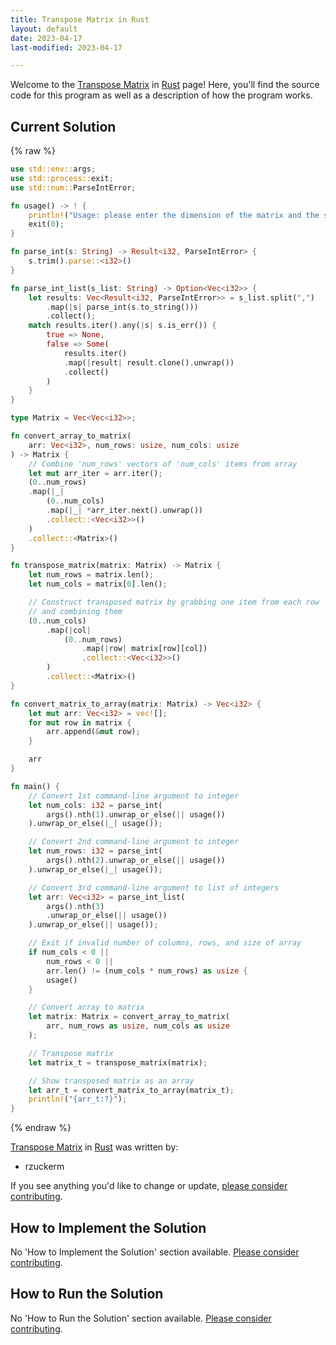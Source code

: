 ```yaml
---
title: Transpose Matrix in Rust
layout: default
date: 2023-04-17
last-modified: 2023-04-17

---
```


Welcome to the [Transpose Matrix](https://sampleprograms.io/projects/transpose-matrix) in [Rust](https://sampleprograms.io/languages/rust) page! Here, you'll find the source code for this program as well as a description of how the program works.

## Current Solution

{% raw %}

```rust
use std::env::args;
use std::process::exit;
use std::num::ParseIntError;

fn usage() -> ! {
    println!("Usage: please enter the dimension of the matrix and the serialized matrix");
    exit(0);
}

fn parse_int(s: String) -> Result<i32, ParseIntError> {
    s.trim().parse::<i32>()
}

fn parse_int_list(s_list: String) -> Option<Vec<i32>> {
    let results: Vec<Result<i32, ParseIntError>> = s_list.split(",")
        .map(|s| parse_int(s.to_string()))
        .collect();
    match results.iter().any(|s| s.is_err()) {
        true => None,
        false => Some(
            results.iter()
            .map(|result| result.clone().unwrap())
            .collect()
        )
    }
}

type Matrix = Vec<Vec<i32>>;

fn convert_array_to_matrix(
    arr: Vec<i32>, num_rows: usize, num_cols: usize
) -> Matrix {
    // Combine 'num_rows' vectors of 'num_cols' items from array
    let mut arr_iter = arr.iter();
    (0..num_rows)
    .map(|_|
        (0..num_cols)
        .map(|_| *arr_iter.next().unwrap())
        .collect::<Vec<i32>>()
    )
    .collect::<Matrix>()
}

fn transpose_matrix(matrix: Matrix) -> Matrix {
    let num_rows = matrix.len();
    let num_cols = matrix[0].len();

    // Construct transposed matrix by grabbing one item from each row
    // and combining them
    (0..num_cols)
        .map(|col|
            (0..num_rows)
                .map(|row| matrix[row][col])
                .collect::<Vec<i32>>()
        )
        .collect::<Matrix>()
}

fn convert_matrix_to_array(matrix: Matrix) -> Vec<i32> {
    let mut arr: Vec<i32> = vec![];
    for mut row in matrix {
        arr.append(&mut row);
    }

    arr
}

fn main() {
    // Convert 1st command-line argument to integer
    let num_cols: i32 = parse_int(
        args().nth(1).unwrap_or_else(|| usage())
    ).unwrap_or_else(|_| usage());

    // Convert 2nd command-line argument to integer
    let num_rows: i32 = parse_int(
        args().nth(2).unwrap_or_else(|| usage())
    ).unwrap_or_else(|_| usage());

    // Convert 3rd command-line argument to list of integers
    let arr: Vec<i32> = parse_int_list(
        args().nth(3)
        .unwrap_or_else(|| usage())
    ).unwrap_or_else(|| usage());

    // Exit if invalid number of columns, rows, and size of array
    if num_cols < 0 ||
        num_rows < 0 ||
        arr.len() != (num_cols * num_rows) as usize {
        usage()
    }

    // Convert array to matrix
    let matrix: Matrix = convert_array_to_matrix(
        arr, num_rows as usize, num_cols as usize
    );

    // Transpose matrix
    let matrix_t = transpose_matrix(matrix);

    // Show transposed matrix as an array
    let arr_t = convert_matrix_to_array(matrix_t);
    println!("{arr_t:?}");
}
```

{% endraw %}

[Transpose Matrix](https://sampleprograms.io/projects/transpose-matrix) in [Rust](https://sampleprograms.io/languages/rust) was written by:

- rzuckerm

If you see anything you'd like to change or update, [please consider contributing](https://github.com/TheRenegadeCoder/sample-programs).

## How to Implement the Solution

No 'How to Implement the Solution' section available. [Please consider contributing](https://github.com/TheRenegadeCoder/sample-programs-website).

## How to Run the Solution

No 'How to Run the Solution' section available. [Please consider contributing](https://github.com/TheRenegadeCoder/sample-programs-website).